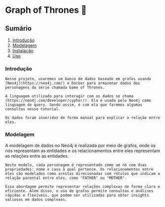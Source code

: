 # Graph of Thrones :crown:

## Sumário

1. [Introdução](#introdução)
2. [Modelagem](#modelagem)
3. [Instalação](#instalação)
4. [Uso](#uso)

### Introdução
    Nesse projeto, usaremos um banco de dados baseado em grafos usando [Neo4j](https://neo4j.com/) e Docker para armazenar dados dos personagens da série chamada Game of Thrones.

    A linguagem utilizada para interagir com os dados se chama (https://neo4j.com/developer/cypher/). Ela é usada pelo Neo4j como linguagem de query. Sendo assim, é com ela que faremos algumas consultas nesse tutorial.

    Os dados foram inseridos de forma manual para explicar a relação entre eles. 

### Modelagem
   A modelagem de dados no Neo4j é realizada por meio de grafos, onde os nós representam as entidades e os relacionamentos entre eles representam as relações entre as entidades.

    Neste modelo, cada personagem é representado como um nó com duas propriedades: nome e casa à qual pertence. Os relacionamentos entre eles são modelados como arestas direcionadas com rótulos que indicam a relação parental entre eles, como "FATHER" ou "MOTHER".

    Essa abordagem permite representar relações complexas de forma clara e eficiente. Além disso, o uso de grafos permite consultas e análises rápidas e flexíveis, que podem ser utilizadas para obter insights valiosos em dados complexos.


